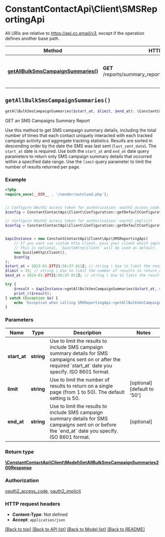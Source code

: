 # ConstantContactApi\Client\SMSReportingApi

All URIs are relative to https://api.cc.email/v3, except if the operation defines another base path.

| Method | HTTP request | Description |
| ------------- | ------------- | ------------- |
| [**getAllBulkSmsCampaignSummaries()**](SMSReportingApi.md#getAllBulkSmsCampaignSummaries) | **GET** /reports/summary_reports/sms_campaign_summaries | GET an SMS Campaigns Summary Report |


## `getAllBulkSmsCampaignSummaries()`

```php
getAllBulkSmsCampaignSummaries($start_at, $limit, $end_at): \ConstantContactApi\Client\Model\GetAllBulkSmsCampaignSummaries200Response
```

GET an SMS Campaigns Summary Report

Use this method to get SMS campaign summary details, including the total number of times that each contact uniquely interacted with each tracked campaign activity and aggregate tracking statistics. Results are sorted in descending order by the date the SMS was last sent (`last_sent_date`). The `start_at` date is required. Use both the `start_at` and `end_at` date query parameters to return only SMS campaign summary details that occurred within a specified date range. Use the `limit` query parameter to limit the number of results returned per page.

### Example

```php
<?php
require_once(__DIR__ . '/vendor/autoload.php');


// Configure OAuth2 access token for authorization: oauth2_access_code
$config = ConstantContactApi\Client\Configuration::getDefaultConfiguration()->setAccessToken('YOUR_ACCESS_TOKEN');

// Configure OAuth2 access token for authorization: oauth2_implicit
$config = ConstantContactApi\Client\Configuration::getDefaultConfiguration()->setAccessToken('YOUR_ACCESS_TOKEN');


$apiInstance = new ConstantContactApi\Client\Api\SMSReportingApi(
    // If you want use custom http client, pass your client which implements `GuzzleHttp\ClientInterface`.
    // This is optional, `GuzzleHttp\Client` will be used as default.
    new GuzzleHttp\Client(),
    $config
);
$start_at = 2023-01-27T21:56:37.011Z; // string | Use to limit the results to include SMS campaign summary details for SMS campaigns sent on or after the required `start_at` date you specify. ISO 8601 format.
$limit = 15; // string | Use to limit the number of results to return on a single page (from 1 to 50). The default setting is 50.
$end_at = 2024-01-27T21:56:37.011Z; // string | Use to limit the results to include SMS campaign summary details for SMS campaigns sent on or before the `end_at` date you specify. ISO 8601 format.

try {
    $result = $apiInstance->getAllBulkSmsCampaignSummaries($start_at, $limit, $end_at);
    print_r($result);
} catch (Exception $e) {
    echo 'Exception when calling SMSReportingApi->getAllBulkSmsCampaignSummaries: ', $e->getMessage(), PHP_EOL;
}
```

### Parameters

| Name | Type | Description  | Notes |
| ------------- | ------------- | ------------- | ------------- |
| **start_at** | **string**| Use to limit the results to include SMS campaign summary details for SMS campaigns sent on or after the required &#x60;start_at&#x60; date you specify. ISO 8601 format. | |
| **limit** | **string**| Use to limit the number of results to return on a single page (from 1 to 50). The default setting is 50. | [optional] [default to &#39;50&#39;] |
| **end_at** | **string**| Use to limit the results to include SMS campaign summary details for SMS campaigns sent on or before the &#x60;end_at&#x60; date you specify. ISO 8601 format. | [optional] |

### Return type

[**\ConstantContactApi\Client\Model\GetAllBulkSmsCampaignSummaries200Response**](../Model/GetAllBulkSmsCampaignSummaries200Response.md)

### Authorization

[oauth2_access_code](../../README.md#oauth2_access_code), [oauth2_implicit](../../README.md#oauth2_implicit)

### HTTP request headers

- **Content-Type**: Not defined
- **Accept**: `application/json`

[[Back to top]](#) [[Back to API list]](../../README.md#endpoints)
[[Back to Model list]](../../README.md#models)
[[Back to README]](../../README.md)
